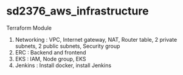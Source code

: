 # sd2376_aws_infrastructure

Terraform Module
  1.	Networking
        :	VPC, Internet gateway, NAT, Router table, 2 private subnets, 2 public subnets, Security group
  2.	ERC
        :	Backend and frontend
  3.	EKS
        :	IAM, Node group, EKS
  4.	Jenkins
        :	Install docker, install Jenkins

